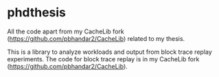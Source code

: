 # phdthesis
All the code apart from my CacheLib fork (https://github.com/pbhandar2/CacheLib) related to my thesis. 

This is a library to analyze workloads and output from block trace replay experiments. The code 
for block trace replay is in my CacheLib fork (https://github.com/pbhandar2/CacheLib). 

